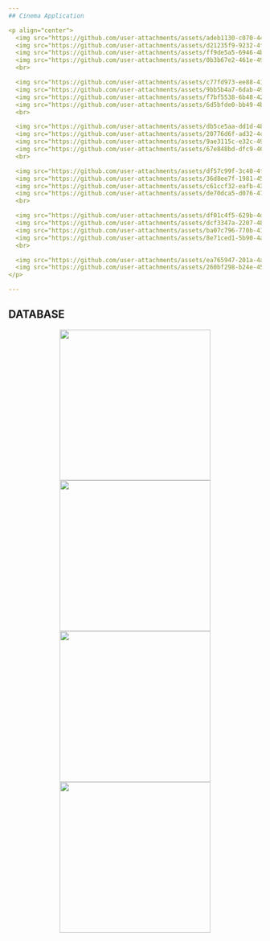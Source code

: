 ```yaml
---
## Cinema Application

<p align="center">
  <img src="https://github.com/user-attachments/assets/adeb1130-c070-4472-a7ef-805cefd5580a" width="200" height="355">
  <img src="https://github.com/user-attachments/assets/d21235f9-9232-4fe5-8cf5-5a0c4dc75320" width="200" height="350">
  <img src="https://github.com/user-attachments/assets/ff9de5a5-6946-4bf2-a373-dd2f760f4965" width="200" height="370">
  <img src="https://github.com/user-attachments/assets/0b3b67e2-461e-49f3-957c-79cbda076bd6" width="200" height="350">
  <br>

  <img src="https://github.com/user-attachments/assets/c77fd973-ee88-41ac-8d4a-366138759c66" width="200" height="350">
  <img src="https://github.com/user-attachments/assets/9bb5b4a7-6dab-497a-84c4-624dea40531c" width="200" height="360">
  <img src="https://github.com/user-attachments/assets/f7bf5538-6b48-42d4-99d4-be5f06ea843d" width="200" height="360">
  <img src="https://github.com/user-attachments/assets/6d5bfde0-bb49-4bd1-9251-6cc63cad8641" width="200" height="350">
  <br>

  <img src="https://github.com/user-attachments/assets/db5ce5aa-dd1d-48c1-8f1c-445e0d2b0d84" width="200" height="350">
  <img src="https://github.com/user-attachments/assets/20776d6f-ad32-4c55-a396-ebd4c8afe0c6" width="200" height="350">
  <img src="https://github.com/user-attachments/assets/9ae3115c-e32c-499b-a9c3-09c2c2d48a61" width="200" height="355">
  <img src="https://github.com/user-attachments/assets/67e848bd-dfc9-4614-8ce2-2eacceff338d" width="200" height="350">
  <br>

  <img src="https://github.com/user-attachments/assets/df57c99f-3c40-4f48-84a0-716d90e6d059" width="200" height="350">
  <img src="https://github.com/user-attachments/assets/36d8ee7f-1981-4569-a562-45e8242041fa" width="200" height="355">
  <img src="https://github.com/user-attachments/assets/c61ccf32-eafb-435d-a05c-402e67cf4a6f" width="200" height="350">
  <img src="https://github.com/user-attachments/assets/de70dca5-d076-47c0-972a-faadaf46e8d9" width="200" height="355">
  <br>

  <img src="https://github.com/user-attachments/assets/df01c4f5-629b-4de9-af36-7465e94b28de" width="200" height="355">
  <img src="https://github.com/user-attachments/assets/dcf3347a-2207-487a-ac06-487858b809da" width="200" height="350">
  <img src="https://github.com/user-attachments/assets/ba07c796-770b-4163-8981-c0e230117aef" width="200" height="355">
  <img src="https://github.com/user-attachments/assets/8e71ced1-5b90-4a6c-93cb-3cf02dfc0242" width="200" height="350">
  <br>

  <img src="https://github.com/user-attachments/assets/ea765947-201a-4a0a-b58f-8ccb34d8ce54" width="200" height="355">
  <img src="https://github.com/user-attachments/assets/260bf298-b24e-451b-85f8-e7fea25c1051" width="200" height="350">
</p>

---
```

## DATABASE

<p align="center">
  <img src="https://github.com/user-attachments/assets/b16fd76a-d36f-4113-b8fa-248e0783da9b" width="300">
  <img src="https://github.com/user-attachments/assets/54f6493c-a472-4b4e-b4da-8cf61435a22a" width="300">
  <br>
  <img src="https://github.com/user-attachments/assets/7b528ef5-e29e-48a9-aa2b-feeb16e9be34" width="300">
  <img src="https://github.com/user-attachments/assets/08438306-d6f2-4019-ab51-752e51bc78fc" width="300">
</p>

